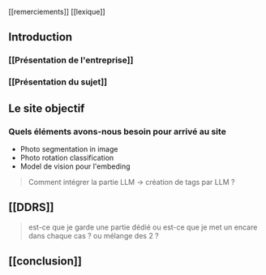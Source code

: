 [[remerciements]]
[[lexique]]
## Introduction
### [[Présentation de l'entreprise]]
### [[Présentation du sujet]]

## Le site objectif
### Quels éléments avons-nous besoin pour arrivé au site
- Photo segmentation in image
- Photo rotation classification
- Model de vision pour l'embeding

> Comment intégrer la partie LLM -> création de tags par LLM ?


## [[DDRS]]
> est-ce que je garde une partie dédié ou est-ce que je met un encare dans chaque cas ? ou mélange des 2 ?
> 

## [[conclusion]]